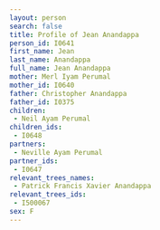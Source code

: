 ```yaml
---
layout: person
search: false
title: Profile of Jean Anandappa
person_id: I0641
first_name: Jean
last_name: Anandappa
full_name: Jean Anandappa
mother: Merl Iyam Perumal
mother_id: I0640
father: Christopher Anandappa
father_id: I0375
children:
 - Neil Ayam Perumal
children_ids:
 - I0648
partners:
 - Neville Ayam Perumal
partner_ids:
 - I0647
relevant_trees_names:
 - Patrick Francis Xavier Anandappa
relevant_trees_ids:
 - I500067
sex: F
---
```



